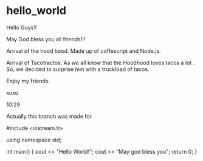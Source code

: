 # hello_world
Hello Guys!!


May God bless you all friends!!!

Arrival of the hood hood.
Made up of coffescript and Node.js.



Arrival of Tacotractos.
As we all know that the Hoodhood loves tacos a lot . So,
we decided to surprise him with a truckload of tacos.

Enjoy my friends.

xoxo



10:29

Actually this branch was made for 

#include <iostream.h>
 
using namespace std;
  
  int main() {
    cout << "Hello World!";
    cout << "May god bless you";
    return 0;
}
  
  
